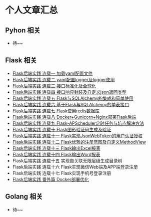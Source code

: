 # 个人文章汇总

## Pyhon 相关
- 待~~


## Flask 相关
- [Flask后端实践  连载一 加载yaml配置文件](https://blog.csdn.net/qq_22034353/article/details/88591681)
- [Flask后端实践  连载二 yaml配置logger及logger使用](https://blog.csdn.net/qq_22034353/article/details/88629521)
- [Flask后端实践  连载三 接口标准化及全球化](https://blog.csdn.net/qq_22034353/article/details/88701947)
- [Flask后端实践  连载四 接口响应封装及自定义json返回类型](https://blog.csdn.net/qq_22034353/article/details/88758395)
- [Flask后端实践  连载五 Flask与SQLAlchemy的集成和简单使用](https://blog.csdn.net/qq_22034353/article/details/88840483)
- [Flask后端实践  连载六 基于Flask与SQLAlchemy的单表接口](https://blog.csdn.net/qq_22034353/article/details/89043562)
- [Flask后端实践  连载七 Flask使用redis数据库](https://blog.csdn.net/qq_22034353/article/details/89107062)
- [Flask后端实践  连载八 Docker+Gunicorn+Nginx部署Flask后端](https://blog.csdn.net/qq_22034353/article/details/89289404)
- [Flask后端实践  连载九 Flask-APScheduler定时任务与坑点解决方法](https://blog.csdn.net/qq_22034353/article/details/89362959)
- [Flask后端实践  连载十 Flask图形验证码生成及验证](https://blog.csdn.net/qq_22034353/article/details/89631320)
- [Flask后端实践  连载十一 Flask实现JsonWebToken的用户认证授权](https://blog.csdn.net/qq_22034353/article/details/90045811)
- [Flask后端实践  连载十二 Flask优雅的注册蓝图及自定义MethodView](https://blog.csdn.net/qq_22034353/article/details/90045818)
- [Flask后端实践  连载十三 Flask输出Excel报表](https://blog.csdn.net/qq_22034353/article/details/90234986)
- [Flask后端实践  连载十四 Flask输出Word报表](https://blog.csdn.net/qq_22034353/article/details/90373814)
- Flask后端实践  连载十五 实现自关联无限层级生成目录树
- Flask后端实践  连载十六 Flask实现微信Web端及APP端登录注册
- Flask后端实践  连载十七 Flask实现手机号登录注册
- [Flask后端实践  番外篇 Docker部署优化](https://blog.csdn.net/qq_22034353/article/details/89950228)
## Golang 相关
- 待~~
